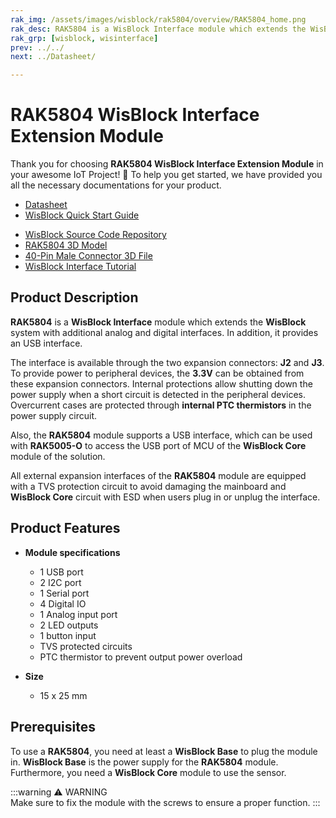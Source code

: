 ```yaml
---
rak_img: /assets/images/wisblock/rak5804/overview/RAK5804_home.png
rak_desc: RAK5804 is a WisBlock Interface module which extends the WisBlock system with additional analog and digital interfaces. In addition, it provides an USB interface. 
rak_grp: [wisblock, wisinterface]
prev: ../../
next: ../Datasheet/

---
```


# RAK5804 WisBlock Interface Extension Module

Thank you for choosing **RAK5804 WisBlock Interface Extension Module** in your awesome IoT Project! 🎉 To help you get started, we have provided you all the necessary documentations for your product.

* [Datasheet](../Datasheet/)
* <a href="../../Quickstart/" target="_blank">WisBlock Quick Start Guide</a>
<!---* [WisBlock Quick Start Guide](../../Quickstart/)-->
* [WisBlock Source Code Repository](https://github.com/RAKWireless/WisBlock/)
* [RAK5804 3D Model](https://downloads.rakwireless.com/3D_File/WisBlock/3D_RAK5804.stp)
* [40-Pin Male Connector 3D File](https://downloads.rakwireless.com/3D_File/Accessory/WisConnector/M40S1003K6M.stp)
* [WisBlock Interface Tutorial](/Knowledge-Hub/Learn/WisBlock-IO-Tutorial/)

## Product Description

**RAK5804** is a **WisBlock Interface** module which extends the **WisBlock** system with additional analog and digital interfaces. In addition, it provides an USB interface.   

The interface is available through the two expansion connectors: **J2** and **J3**. To provide power to peripheral devices, the **3.3V** can be obtained from these expansion connectors. Internal protections allow shutting down the power supply when a short circuit is detected in the peripheral devices. Overcurrent cases are protected through **internal PTC thermistors** in the power supply circuit.    

Also, the **RAK5804** module supports a USB interface, which can be used with **RAK5005-O** to access the USB port of MCU of the **WisBlock Core** module of the solution.     

All external expansion interfaces of the **RAK5804** module are equipped with a TVS protection circuit to avoid damaging the mainboard and **WisBlock Core** circuit with ESD when users plug in or unplug the interface.

## Product Features

* **Module specifications**    
    * 1 USB port    
    * 2 I2C port    
    * 1 Serial port    
    * 4 Digital IO    
    * 1 Analog input port    
    * 2 LED outputs    
    * 1 button input    
    * TVS protected circuits    
    * PTC thermistor to prevent output power overload    

* **Size**    
    * 15 x 25&nbsp;mm    

## Prerequisites

To use a **RAK5804**, you need at least a **WisBlock Base** to plug the module in. **WisBlock Base** is the power supply for the **RAK5804** module. Furthermore, you need a **WisBlock Core** module to use the sensor.   

:::warning ⚠️ WARNING    
Make sure to fix the module with the screws to ensure a proper function.
:::
